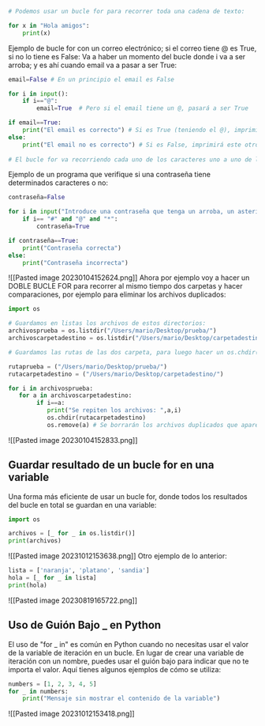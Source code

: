 ```python
# Podemos usar un bucle for para recorrer toda una cadena de texto:

for x in "Hola amigos":
    print(x)
```
Ejemplo de bucle for con un correo electrónico; si el correo tiene @ es True, si no lo tiene es False:
Va a haber un momento del bucle donde i va a ser arroba; y es ahí cuando email va a pasar a ser True:
```python
email=False # En un principio el email es False

for i in input():
    if i=="@":
        email=True  # Pero si el email tiene un @, pasará a ser True

if email==True:
    print("El email es correcto") # Si es True (teniendo el @), imprimirá este mensaje.
else:
    print("El email no es correcto") # Si es False, imprimirá este otro.
    
# El bucle for va recorriendo cada uno de los caracteres uno a uno de la lista.
```
Ejemplo de un programa que verifique si una contraseña tiene determinados caracteres o no:
```python
contraseña=False

for i in input("Introduce una contraseña que tenga un arroba, un asterisco y una almohadilla: "):
    if i== "#" and "@" and "*":
        contraseña=True

if contraseña==True:
    print("Contraseña correcta")
else:
    print("Contraseña incorrecta")
```

![[Pasted image 20230104152624.png]]
Ahora por ejemplo voy a hacer un DOBLE BUCLE FOR para recorrer al mismo tiempo dos carpetas y hacer comparaciones, por ejemplo para eliminar los archivos duplicados:
```python
import os

# Guardamos en listas los archivos de estos directorios:
archivosprueba = os.listdir("/Users/mario/Desktop/prueba/")
archivoscarpetadestino = os.listdir("/Users/mario/Desktop/carpetadestino/")

# Guardamos las rutas de las dos carpeta, para luego hacer un os.chdir() sobre la carpeta donde queramos borrar los archivos duplicados.

rutaprueba = ("/Users/mario/Desktop/prueba/")
rutacarpetadestino = ("/Users/mario/Desktop/carpetadestino/")

for i in archivosprueba:
   for a in archivoscarpetadestino:
        if i==a:
           print("Se repiten los archivos: ",a,i)
           os.chdir(rutacarpetadestino)
           os.remove(a) # Se borrarán los archivos duplicados que aparecerán abajo.
```

![[Pasted image 20230104152833.png]]
## Guardar resultado de un bucle for en una variable
Una forma más eficiente de usar un bucle for, donde todos los resultados del bucle en total se guardan en una variable:
```python
import os

archivos = [_ for _ in os.listdir()]
print(archivos)
```
![[Pasted image 20231012153638.png]]
Otro ejemplo de lo anterior:
```python
lista = ['naranja', 'platano', 'sandia']
hola = [_ for _ in lista]
print(hola)
```
![[Pasted image 20230819165722.png]]
## Uso de Guión Bajo _ en Python
El uso de "for _ in" es común en Python cuando no necesitas usar el valor de la variable de iteración en un bucle. En lugar de crear una variable de iteración con un nombre, puedes usar el guión bajo para indicar que no te importa el valor. Aquí tienes algunos ejemplos de cómo se utiliza:
```python
numbers = [1, 2, 3, 4, 5]
for _ in numbers:
    print("Mensaje sin mostrar el contenido de la variable")
```
![[Pasted image 20231012153418.png]]
